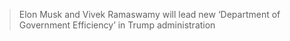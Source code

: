 > Elon Musk and Vivek Ramaswamy will lead new ‘Department of Government Efficiency’ in Trump administration

